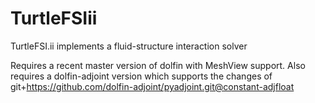# TurtleFSIii
TurtleFSI.ii implements a fluid-structure interaction solver


Requires a recent master version of dolfin with MeshView support.
Also requires a dolfin-adjoint version which supports the changes of git+https://github.com/dolfin-adjoint/pyadjoint.git@constant-adjfloat
